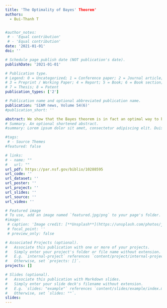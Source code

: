 ```yaml
---
title: 'The Optimality of Bayes' Theorem'
authors:
  - Bui-Thanh T


#author_notes:
 # - 'Equal contribution'
 # - 'Equal contribution'
date: '2021-01-01'
doi: ''

# Schedule page publish date (NOT publication's date).
publishDate: '2021-01-01'

# Publication type.
# Legend: 0 = Uncategorized; 1 = Conference paper; 2 = Journal article;
# 3 = Preprint / Working Paper; 4 = Report; 5 = Book; 6 = Book section;
# 7 = Thesis; 8 = Patent
publication_types: ['2']

# Publication name and optional abbreviated publication name.
publication: 'SIAM news, Volume 54(6)'
#publication_short: ''

abstract: We show that the Bayes theorem is in fact an optimal way to blend prior and observational information using three different perspectives; two from information theory and one from the duality of variational inference.
# Summary. An optional shortened abstract.
#summary: Lorem ipsum dolor sit amet, consectetur adipiscing elit. Duis posuere tellus ac convallis placerat. Proin tincidunt magna sed ex sollicitudin condimentum.

#tags:
 # - Source Themes
#featured: false

# links:
# - name: ""
#   url: ""
url_pdf: https://par.nsf.gov/biblio/10288595
url_code: ''
url_dataset: ''
url_poster: ''
url_project: ''
url_slides: ''
url_source: ''
url_video: ''

# Featured image
# To use, add an image named `featured.jpg/png` to your page's folder.
#image:
 # caption: 'Image credit: [**Unsplash**](https://unsplash.com/photos/jdD8gXaTZsc)'
 # focal_point: ''
 # preview_only: false

# Associated Projects (optional).
#   Associate this publication with one or more of your projects.
#   Simply enter your project's folder or file name without extension.
#   E.g. `internal-project` references `content/project/internal-project/index.md`.
#   Otherwise, set `projects: []`.
projects: []

# Slides (optional).
#   Associate this publication with Markdown slides.
#   Simply enter your slide deck's filename without extension.
#   E.g. `slides: "example"` references `content/slides/example/index.md`.
#   Otherwise, set `slides: ""`.
slides:
---
```



